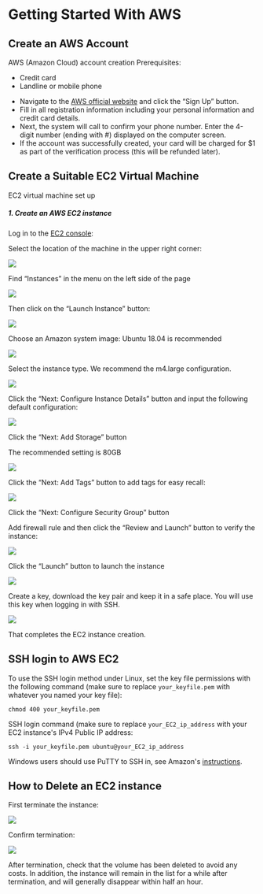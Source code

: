 # Getting Started With AWS

## Create an AWS Account

AWS (Amazon Cloud) account creation
Prerequisites:
- Credit card
- Landline or mobile phone

* Navigate to the [AWS official website](https://aws.amazon.com/) and click the “Sign Up” button.
* Fill in all registration information including your personal information and credit card details.
* Next, the system will call to confirm your phone number. Enter the 4-digit number (ending with #) displayed on the computer screen.
* If the account was successfully created, your card will be charged for $1 as part of the verification process (this will be refunded later).

## Create a Suitable EC2 Virtual Machine

EC2 virtual machine set up
##### 1. Create an AWS EC2 instance

Log in to the [EC2 console](https://console.aws.amazon.com/ec2/):

Select the location of the machine in the upper right corner:

![](media/staking1.png)

Find “Instances” in the menu on the left side of the page

![](media/staking2.png)

Then click on the “Launch Instance” button:

![](media/staking3.png)

Choose an Amazon system image: Ubuntu 18.04 is recommended

![](media/staking4.png)

Select the instance type. We recommend the m4.large configuration.

![](media/staking5.png)

Click the “Next: Configure Instance Details” button and input the following default configuration:

![](media/staking6.png)

Click the “Next: Add Storage” button

The recommended setting is 80GB

![](media/staking7.png)


Click the “Next: Add Tags” button to add tags for easy recall:

![](media/staking8.png)

Click the “Next: Configure Security Group” button

Add firewall rule and then click the “Review and Launch” button to verify the instance:

![](media/staking9.png)

Click the “Launch” button to launch the instance

![](media/staking10.png)

Create a key, download the key pair and keep it in a safe place. You will use this key when logging in with SSH.

![](media/staking11.png)

That completes the EC2 instance creation.

## SSH login to AWS EC2

To use the SSH login method under Linux, set the key file permissions with the following command (make sure to replace `your_keyfile.pem` with whatever you named your key file):

```  
chmod 400 your_keyfile.pem  
```
SSH login command (make sure to replace `your_EC2_ip_address` with your EC2 instance's IPv4 Public IP address:
```
ssh -i your_keyfile.pem ubuntu@your_EC2_ip_address
```
Windows users should use PuTTY to SSH in, see Amazon's [instructions](https://docs.aws.amazon.com/AWSEC2/latest/UserGuide/putty.html).

## How to Delete an EC2 instance

First terminate the instance:

![](media/staking12.png)

Confirm termination:

![](media/staking13.png)

After termination, check that the volume has been deleted to avoid any costs. In addition, the instance will remain in the list for a while after termination, and will generally disappear within half an hour.

